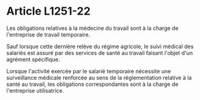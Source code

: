 # Article L1251-22

Les obligations relatives à la médecine du travail sont à la charge de l'entreprise de travail temporaire.

Sauf lorsque cette dernière relève du régime agricole, le suivi médical des salariés est assuré par des services de santé au travail faisant l'objet d'un agrément spécifique.

Lorsque l'activité exercée par le salarié temporaire nécessite une surveillance médicale renforcée au sens de la réglementation relative à la santé au travail, les obligations correspondantes sont à la charge de l'entreprise utilisatrice.